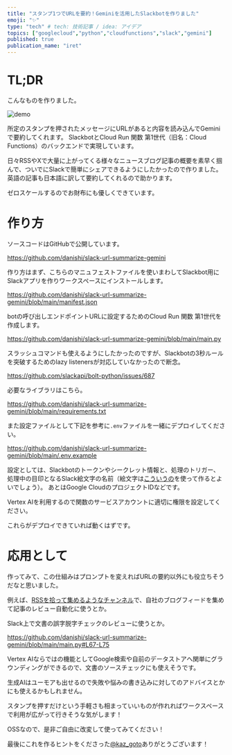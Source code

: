 ```yaml
---
title: "スタンプ1つでURLを要約！Geminiを活用したSlackbotを作りました"
emoji: "✨"
type: "tech" # tech: 技術記事 / idea: アイデア
topics: ["googlecloud","python","cloudfunctions","slack","gemini"]
published: true
publication_name: "iret"
---
```


# TL;DR

こんなものを作りました。

![demo](https://github.com/user-attachments/assets/d7009994-3f27-4c8b-af33-2efe1f46846c)

所定のスタンプを押されたメッセージにURLがあると内容を読み込んでGeminiで要約してくれます。
SlackbotとCloud Run 関数 第1世代（旧名：Cloud Functions）のバックエンドで実現しています。

日々RSSやXで大量に上がってくる様々なニュースブログ記事の概要を素早く掴んで、ついでにSlackで簡単にシェアできるようにしたかったので作りました。
英語の記事も日本語に訳して要約してくれるので助かります。

ゼロスケールするのでお財布にも優しくできています。

# 作り方

ソースコードはGitHubで公開しています。

https://github.com/danishi/slack-url-summarize-gemini

作り方はまず、こちらのマニュフェストファイルを使いまわしてSlackbot用にSlackアプリを作りワークスペースにインストールします。

https://github.com/danishi/slack-url-summarize-gemini/blob/main/manifest.json

botの呼び出しエンドポイントURLに設定するためのCloud Run 関数 第1世代を作成します。

https://github.com/danishi/slack-url-summarize-gemini/blob/main/main.py

スラッシュコマンドも使えるようにしたかったのですが、Slackbotの3秒ルールを突破するためのlazy listenersが対応していなかったので断念。

https://github.com/slackapi/bolt-python/issues/687

必要なライブラリはこちら。

https://github.com/danishi/slack-url-summarize-gemini/blob/main/requirements.txt

また設定ファイルとして下記を参考に`.env`ファイルを一緒にデプロイしてください。

https://github.com/danishi/slack-url-summarize-gemini/blob/main/.env.example

設定としては、Slackbotのトークンやシークレット情報と、処理のトリガー、処理中の目印となるSlack絵文字の名前（絵文字は[こういうの](https://emoji-gen.ninja/result?text=URL%0A%E8%A6%81%E7%B4%84&color=3AB0C7FF&back_color=00000000&font=notosans-mono-bold&size_fixed=false&align=center&stretch=true&public_fg=true&locale=ja)を使って作るとよいでしょう）。
あとはGoogle CloudのプロジェクトIDなどです。

Vertex AIを利用するので関数のサービスアカウントに適切に権限を設定してください。

これらがデプロイできていれば動くはずです。

# 応用として

作ってみて、この仕組みはプロンプトを変えればURLの要約以外にも役立ちそうだなと思いました。

例えば、[RSSを拾って集めるようなチャンネル](https://slack.com/intl/ja-jp/help/articles/218688467-Slack-%E3%81%AB-RSS-%E3%83%95%E3%82%A3%E3%83%BC%E3%83%89%E3%82%92%E8%BF%BD%E5%8A%A0%E3%81%99%E3%82%8B)で、自社のブログフィードを集めて記事のレビュー自動化に使うとか。

Slack上で文書の誤字脱字チェックのレビューに使うとか。

https://github.com/danishi/slack-url-summarize-gemini/blob/main/main.py#L67-L75

Vertex AIならではの機能としてGoogle検索や自前のデータストアへ関単にグラウンディングができるので、文書のソースチェックにも使えそうです。

生成AIはユーモアも出せるので失敗や悩みの書き込みに対してのアドバイスとかにも使えるかもしれません。

スタンプを押すだけという手軽さも相まっていいものが作れればワークスペースで利用が広がって行きそうな気がします！

OSSなので、是非ご自由に改変して使ってみてください！

最後にこれを作るヒントをくださった[@kaz_goto](https://twitter.com/kaz_goto)ありがとうございます！
